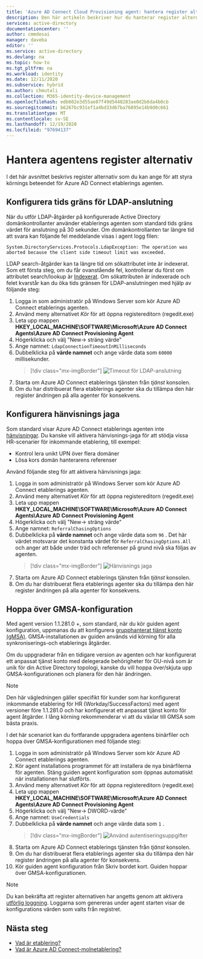 ```yaml
---
title: 'Azure AD Connect Cloud Provisioning agent: hantera register alternativ | Microsoft Docs'
description: Den här artikeln beskriver hur du hanterar register alternativ i Azure AD Connect Cloud Provisioning-agenten.
services: active-directory
documentationcenter: ''
author: cmmdesai
manager: daveba
editor: ''
ms.service: active-directory
ms.devlang: na
ms.topic: how-to
ms.tgt_pltfrm: na
ms.workload: identity
ms.date: 12/11/2020
ms.subservice: hybrid
ms.author: chmutali
ms.collection: M365-identity-device-management
ms.openlocfilehash: edb602e3d55ae07f49d5448283ae0d2b6da4b0cb
ms.sourcegitcommit: b6267bc931ef1a4bd33d67ba76895e14b9d0c661
ms.translationtype: MT
ms.contentlocale: sv-SE
ms.lasthandoff: 12/19/2020
ms.locfileid: "97694137"
---
```

# <a name="manage-agent-registry-options"></a>Hantera agentens register alternativ

I det här avsnittet beskrivs register alternativ som du kan ange för att styra körnings beteendet för Azure AD Connect etablerings agenten. 

## <a name="configure-ldap-connection-timeout"></a>Konfigurera tids gräns för LDAP-anslutning
När du utför LDAP-åtgärder på konfigurerade Active Directory domänkontrollanter använder etablerings agenten som standard tids gräns värdet för anslutning på 30 sekunder. Om domänkontrollanten tar längre tid att svara kan följande fel meddelande visas i agent logg filen: 

`
System.DirectoryServices.Protocols.LdapException: The operation was aborted because the client side timeout limit was exceeded.
`

LDAP search-åtgärder kan ta längre tid om sökattributet inte är indexerat. Som ett första steg, om du får ovanstående fel, kontrollerar du först om attributet search/lookup är [Indexerat](https://docs.microsoft.com/windows/win32/ad/indexed-attributes). Om sökattributen är indexerade och felet kvarstår kan du öka tids gränsen för LDAP-anslutningen med hjälp av följande steg: 

1. Logga in som administratör på Windows Server som kör Azure AD Connect etablerings agenten.
1. Använd meny alternativet *Kör* för att öppna registereditorn (regedit.exe) 
1. Leta upp mappen **HKEY_LOCAL_MACHINE\SOFTWARE\Microsoft\Azure AD Connect Agents\Azure AD Connect Provisioning Agent**
1. Högerklicka och välj "New-> sträng värde"
1. Ange namnet: `LdapConnectionTimeoutInMilliseconds`
1. Dubbelklicka på **värde namnet** och ange värde data som `60000` millisekunder.
    > [!div class="mx-imgBorder"]
    > ![Timeout för LDAP-anslutning](media/how-to-manage-registry-options/ldap-connection-timeout.png)
1. Starta om Azure AD Connect etablerings tjänsten från *tjänst* konsolen.
1. Om du har distribuerat flera etablerings agenter ska du tillämpa den här register ändringen på alla agenter för konsekvens. 

## <a name="configure-referral-chasing"></a>Konfigurera hänvisnings jaga
Som standard visar Azure AD Connect etablerings agenten inte [hänvisningar](https://docs.microsoft.com/windows/win32/ad/referrals). Du kanske vill aktivera hänvisnings-jaga för att stödja vissa HR-scenarier för inkommande etablering, till exempel: 
* Kontrol lera unikt UPN över flera domäner
* Lösa kors domän hanterarens referenser

Använd följande steg för att aktivera hänvisnings jaga:

1. Logga in som administratör på Windows Server som kör Azure AD Connect etablerings agenten.
1. Använd meny alternativet *Kör* för att öppna registereditorn (regedit.exe) 
1. Leta upp mappen **HKEY_LOCAL_MACHINE\SOFTWARE\Microsoft\Azure AD Connect Agents\Azure AD Connect Provisioning Agent**
1. Högerklicka och välj "New-> sträng värde"
1. Ange namnet: `ReferralChasingOptions`
1. Dubbelklicka på **värde namnet** och ange värde data som `96` . Det här värdet motsvarar det konstanta värdet för `ReferralChasingOptions.All` och anger att både under träd och referenser på grund nivå ska följas av agenten. 
    > [!div class="mx-imgBorder"]
    > ![Hänvisnings jaga](media/how-to-manage-registry-options/referral-chasing.png)
1. Starta om Azure AD Connect etablerings tjänsten från *tjänst* konsolen.
1. Om du har distribuerat flera etablerings agenter ska du tillämpa den här register ändringen på alla agenter för konsekvens.

## <a name="skip-gmsa-configuration"></a>Hoppa över GMSA-konfiguration
Med agent version 1.1.281.0 +, som standard, när du kör guiden agent konfiguration, uppmanas du att konfigurera [grupphanterat tjänst konto (gMSA)](/windows-server/security/group-managed-service-accounts/group-managed-service-accounts-overview). GMSA-installationen av guiden används vid körning för alla synkroniserings-och etablerings åtgärder. 

Om du uppgraderar från en tidigare version av agenten och har konfigurerat ett anpassat tjänst konto med delegerade behörigheter för OU-nivå som är unik för din Active Directory topologi, kanske du vill hoppa över/skjuta upp GMSA-konfigurationen och planera för den här ändringen. 

> [!NOTE]
> Den här vägledningen gäller specifikt för kunder som har konfigurerat inkommande etablering för HR (Workday/SuccessFactors) med agent versioner före 1.1.281.0 och har konfigurerat ett anpassat tjänst konto för agent åtgärder. I lång körning rekommenderar vi att du växlar till GMSA som bästa praxis.  

I det här scenariot kan du fortfarande uppgradera agentens binärfiler och hoppa över GMSA-konfigurationen med följande steg: 

1. Logga in som administratör på Windows Server som kör Azure AD Connect etablerings agenten.
1. Kör agent installations programmet för att installera de nya binärfilerna för agenten. Stäng guiden agent konfiguration som öppnas automatiskt när installationen har slutförts. 
1. Använd meny alternativet *Kör* för att öppna registereditorn (regedit.exe) 
1. Leta upp mappen **HKEY_LOCAL_MACHINE\SOFTWARE\Microsoft\Azure AD Connect Agents\Azure AD Connect Provisioning Agent**
1. Högerklicka och välj "New-> DWORD-värde"
1. Ange namnet: `UseCredentials`
1. Dubbelklicka på **värde namnet** och ange värde data som `1` .  
    > [!div class="mx-imgBorder"]
    > ![Använd autentiseringsuppgifter](media/how-to-manage-registry-options/use-credentials.png)
1. Starta om Azure AD Connect etablerings tjänsten från *tjänst* konsolen.
1. Om du har distribuerat flera etablerings agenter ska du tillämpa den här register ändringen på alla agenter för konsekvens.
1. Kör guiden agent konfiguration från Skriv bordet kort. Guiden hoppar över GMSA-konfigurationen. 


> [!NOTE]
> Du kan bekräfta att register alternativen har angetts genom att aktivera [utförlig loggning](how-to-troubleshoot.md#log-files). Loggarna som genereras under agent starten visar de konfigurations värden som valts från registret. 

## <a name="next-steps"></a>Nästa steg 

- [Vad är etablering?](what-is-provisioning.md)
- [Vad är Azure AD Connect-molnetablering?](what-is-cloud-provisioning.md)

